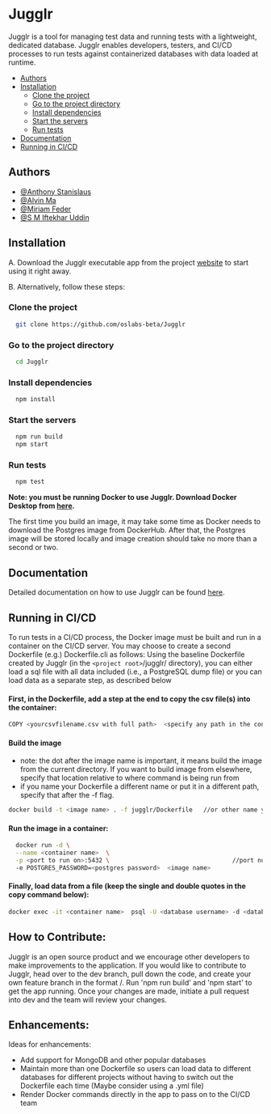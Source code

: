 
# Jugglr

Jugglr is a tool for managing test data and running tests with a lightweight, dedicated database. Jugglr enables developers, testers, and CI/CD processes to run tests against containerized databases with data loaded at runtime.

- [Authors](#authors)
- [Installation](#installation)
  * [Clone the project](#clone-the-project)
  * [Go to the project directory](#go-to-the-project-directory)
  * [Install dependencies](#install-dependencies)
  * [Start the servers](#start-the-servers)
  * [Run tests](#run-tests)
- [Documentation](#documentation)
- [Running in CI/CD](#running-in-cicd)
## Authors

- [@Anthony Stanislaus](https://github.com/STANISLAUSA)
- [@Alvin Ma](http://github.com/ALVMA1945)
- [@Miriam Feder](https://www.github.com/mirfeder)
- [@S M Iftekhar Uddin](http://github.com/iuddin)


## Installation

A. Download the Jugglr executable app from the project [website](https://jugglr-test.com/) to start using it right away. 

B. Alternatively, follow these steps:

### Clone the project

```bash
  git clone https://github.com/oslabs-beta/Jugglr
```
### Go to the project directory

```bash
  cd Jugglr
```

### Install dependencies

```bash
  npm install
```

### Start the servers

```bash
  npm run build
  npm start
```

### Run tests
```bash
  npm test
```

**Note: you must be running Docker to use Jugglr. Download Docker Desktop from [here](https://www.docker.com/get-started/).**

The first time you build an image, it may take some time as Docker needs to download the Postgres image from DockerHub. After that, the Postgres image will be stored locally and image creation should take no more than a second or two.
## Documentation

Detailed documentation on how to use Jugglr can be found [here](/docs/Jugglr%20Documentation.md).


## Running in CI/CD

To run tests in a CI/CD process, the Docker image must be built and run in a container on the CI/CD server. 
You may choose to create a second Dockerfile (e.g.) Dockerfile.cli as follows:
Using the baseline Dockerfile created by Jugglr (in the `<project root>`/jugglr/ directory), you
can either load a sql file with all data included (i.e., a PostgreSQL dump file) 
or you can load data as a separate step, as described below

#### First, in the Dockerfile, add a step at the end to copy the csv file(s) into the container:
```bash
COPY <yourcsvfilename.csv with full path>  <specify any path in the container, like /usr/data/yourcsvfilename.csv>
```
#### Build the image 

- note: the dot after the image name is important, it means build the image from the current directory. If you want to build image from elsewhere, specify that location relative to where command is being run from
- if you name your Dockerfile a different name or put it in a different path, specify that after the -f flag.
```bash
docker build -t <image name> . -f jugglr/Dockerfile   //or other name you have given the Dockerfile
```
#### Run the image in a container: 
```bash
  docker run -d \
  --name <container name>  \
  -p <port to run on>:5432 \                                  //port number can be anything on the left of the colon. Leave the 5432 after the colon
  -e POSTGRES_PASSWORD=<postgres password>  <image name>
```
#### Finally, load data from a file (keep the single and double quotes in the copy command below):

```bash
docker exec -it <container name>  psql -U <database username> -d <databasename> -c "\copy <tablename> FROM '<path to csv file in the Docker Container>' DELIMITER ',' CSV HEADER;"
```

## How to Contribute:

Jugglr is an open source product and we encourage other developers to make improvements to the application. If you would like to contribute to Jugglr, head over to the dev branch, pull down the code, and create your own feature branch in the format <name>/<feature>. Run 'npm run build' and 'npm start' to get the app running. Once your changes are made, initiate a pull request into dev and the team will review your changes.
 
 ## Enhancements:
 
 Ideas for enhancements:
 - Add support for MongoDB and other popular databases
 - Maintain more than one Dockerfile so users can load data to different databases for different projects without having to switch out the Dockerfile each    time (Maybe consider using a .yml file)
 - Render Docker commands directly in the app to pass on to the CI/CD team 
 

